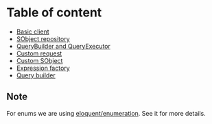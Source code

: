 Table of content
==
* [Basic client](salesforce-client.md)
* [SObject repository](sobject-repository.md)
* [QueryBuilder and QueryExecutor](query-builder-executor.md)
* [Custom request](custom-request.md)
* [Custom SObject](custom-sobject.md)
* [Expression factory](expression-factory.md)
* [Query builder](query-builder.md)

## Note
For enums we are using [eloquent/enumeration](https://github.com/eloquent/enumeration). See it for more details.
